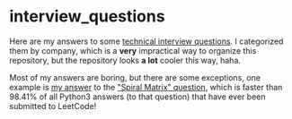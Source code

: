 # interview_questions

Here are my answers to some [technical interview questions](https://en.wikipedia.org/wiki/Coding_interview). I categorized them by company, which is a **very** impractical way to organize this repository, but the repository looks **a lot** cooler this way, haha.

Most of my answers are boring, but there are some exceptions, one example is [my answer](https://github.com/numdar335/interview_questions/blob/main/Facebook/leetcode_0054.py) to the ["Spiral Matrix" question](https://leetcode.com/problems/spiral-matrix/), which is faster than 98.41% of all Python3 answers (to that question) that have ever been submitted to LeetCode!
